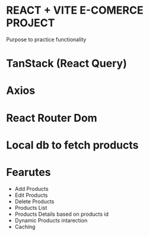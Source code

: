 # REACT + VITE E-COMERCE PROJECT

Purpose to practice functionality

# TanStack (React Query)

# Axios

# React Router Dom

# Local db to fetch products

# Fearutes

- Add Products
- Edit Products
- Delete Products
- Products List
- Products Details based on products id
- Dynamic Products intarection
- Caching
